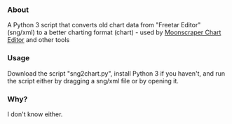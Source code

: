 ### About

A Python 3 script that converts old chart data from "Freetar Editor" (sng/xml) to a better charting format (chart) - used by [Moonscraper Chart Editor](https://github.com/FireFox2000000/Moonscraper-Chart-Editor) and other tools

### Usage

Download the script "sng2chart.py", install Python 3 if you haven't, and run the script either by dragging a sng/xml file or by opening it.

### Why?

I don't know either.
